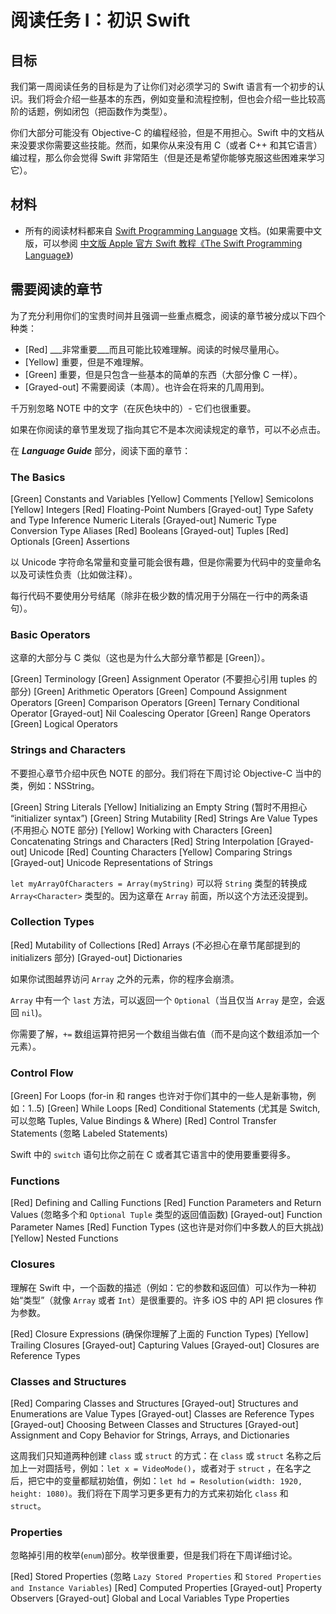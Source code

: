 # 阅读任务 I：初识 Swift 

## 目标 
我们第一周阅读任务的目标是为了让你们对必须学习的 Swift 语言有一个初步的认识。我们将会介绍一些基本的东西，例如变量和流程控制，但也会介绍一些比较高阶的话题，例如闭包（把函数作为类型）。

你们大部分可能没有 Objective-C 的编程经验，但是不用担心。Swift 中的文档从来没要求你需要这些技能。然而，如果你从来没有用 C（或者 C++ 和其它语言）编过程，那么你会觉得 Swift 非常陌生（但是还是希望你能够克服这些困难来学习它）。

## 材料 
- 所有的阅读材料都来自 [Swift Programming Language](https://developer.apple.com/library/mac/documentation/Swift/Conceptual/Swift_Programming_Language/index.html) 文档。(如果需要中文版，可以参阅 [中文版 Apple 官方 Swift 教程《The Swift Programming Language》](https://github.com/numbbbbb/the-swift-programming-language-in-chinese))

## 需要阅读的章节 
为了充分利用你们的宝贵时间并且强调一些重点概念，阅读的章节被分成以下四个种类：
- [Red] ___非常重要___而且可能比较难理解。阅读的时候尽量用心。
- [Yellow] 重要，但是不难理解。
- [Green] 重要，但是只包含一些基本的简单的东西（大部分像 C 一样）。
- [Grayed-out] 不需要阅读（本周）。也许会在将来的几周用到。

千万别忽略 NOTE 中的文字（在灰色块中的）- 它们也很重要。

如果在你阅读的章节里发现了指向其它不是本次阅读规定的章节，可以不必点击。

在 ___Language Guide___ 部分，阅读下面的章节：

### The Basics
[Green] Constants and Variables
[Yellow] Comments
[Yellow] Semicolons
[Yellow] Integers
[Red] Floating-Point Numbers
[Grayed-out] Type Safety and Type Inference Numeric Literals
[Grayed-out] Numeric Type Conversion Type Aliases
[Red] Booleans
[Grayed-out] Tuples
[Red] Optionals
[Green] Assertions

以 Unicode 字符命名常量和变量可能会很有趣，但是你需要为代码中的变量命名以及可读性负责（比如做注释）。

每行代码不要使用分号结尾（除非在极少数的情况用于分隔在一行中的两条语句）。

### Basic Operators

这章的大部分与 C 类似（这也是为什么大部分章节都是 [Green]）。

[Green] Terminology
[Green] Assignment Operator (不要担心引用 tuples 的部分) 
[Green] Arithmetic Operators
[Green] Compound Assignment Operators
[Green] Comparison Operators
[Green] Ternary Conditional Operator
[Grayed-out] Nil Coalescing Operator
[Green] Range Operators
[Green] Logical Operators

### Strings and Characters

不要担心章节介绍中灰色 NOTE 的部分。我们将在下周讨论 Objective-C 当中的类，例如：NSString。

[Green] String Literals
[Yellow] Initializing an Empty String (暂时不用担心 “initializer syntax”) 
[Green] String Mutability
[Red] Strings Are Value Types (不用担心 NOTE 部分)
[Yellow] Working with Characters
[Green] Concatenating Strings and Characters
[Red] String Interpolation
[Grayed-out] Unicode
[Red] Counting Characters
[Yellow] Comparing Strings
[Grayed-out] Unicode Representations of Strings

`let myArrayOfCharacters = Array(myString)` 可以将 `String` 类型的转换成 `Array<Character>` 类型的。因为这章在 `Array` 前面，所以这个方法还没提到。

### Collection Types

[Red] Mutability of Collections
[Red] Arrays (不必担心在章节尾部提到的 initializers 部分)
[Grayed-out] Dictionaries

如果你试图越界访问 `Array` 之外的元素，你的程序会崩溃。

`Array` 中有一个 `last` 方法，可以返回一个 `Optional`（当且仅当 `Array` 是空，会返回 `nil`)。

你需要了解，`+=` 数组运算符把另一个数组当做右值（而不是向这个数组添加一个元素）。

### Control Flow

[Green] For Loops (for-in 和 ranges 也许对于你们其中的一些人是新事物，例如：1..5)
[Green] While Loops
[Red] Conditional Statements (尤其是 Switch, 可以忽略 Tuples, Value Bindings & Where) 
[Red] Control Transfer Statements (忽略 Labeled Statements)

Swift 中的 `switch` 语句比你之前在 C 或者其它语言中的使用要重要得多。

### Functions

[Red] Defining and Calling Functions
[Red] Function Parameters and Return Values (忽略多个和 `Optional Tuple` 类型的返回值函数)
[Grayed-out] Function Parameter Names
[Red] Function Types (这也许是对你们中多数人的巨大挑战) 
[Yellow] Nested Functions

### Closures

理解在 Swift 中，一个函数的描述（例如：它的参数和返回值）可以作为一种初始“类型”（就像 `Array` 或者 `Int`）是很重要的。许多 iOS 中的 API 把 closures 作为参数。

[Red] Closure Expressions (确保你理解了上面的 Function Types) 
[Yellow] Trailing Closures
[Grayed-out] Capturing Values
[Grayed-out] Closures are Reference Types

### Classes and Structures

[Red] Comparing Classes and Structures
[Grayed-out] Structures and Enumerations are Value Types
[Grayed-out] Classes are Reference Types
[Grayed-out] Choosing Between Classes and Structures
[Grayed-out] Assignment and Copy Behavior for Strings, Arrays, and Dictionaries

这周我们只知道两种创建 `class` 或 `struct` 的方式：在 `class` 或 `struct` 名称之后加上一对圆括号，例如：`let x = VideoMode()`，或者对于 `struct` ，在名字之后，把它中的变量都赋初始值，例如：`let hd = Resolution(width: 1920, height: 1080)`。我们将在下周学习更多更有力的方式来初始化 `class` 和 `struct`。

### Properties

忽略掉引用的枚举(`enum`)部分。枚举很重要，但是我们将在下周详细讨论。

[Red] Stored Properties (忽略 `Lazy Stored Properties` 和 `Stored Properties and Instance Variables`)
[Red] Computed Properties
[Grayed-out] Property Observers
[Grayed-out] Global and Local Variables Type Properties
